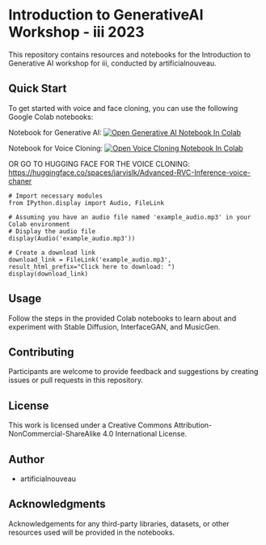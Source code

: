 # Introduction to GenerativeAI Workshop - iii 2023

This repository contains resources and notebooks for the Introduction to Generative AI workshop for iii, conducted by artificialnouveau.

## Quick Start

To get started with voice and face cloning, you can use the following Google Colab notebooks:

Notebook for Generative AI:
[![Open Generative AI Notebook In Colab](https://colab.research.google.com/assets/colab-badge.svg)](https://colab.research.google.com/gist/artificialnouveau/a7bf8132042845210fce69ff0df7e960/iii_generative_ai_2023.ipynb)

Notebook for Voice Cloning:
[![Open Voice Cloning Notebook In Colab](https://colab.research.google.com/assets/colab-badge.svg)](https://colab.research.google.com/gist/artificialnouveau/ed4f01cbbb665887cf41d1e672d73430/impakt2023-voice-cloning-with-advanced-rvc-inference.ipynb?authuser=1)

OR GO TO HUGGING FACE FOR THE VOICE CLONING:
https://huggingface.co/spaces/jarvislk/Advanced-RVC-Inference-voice-chaner

```
# Import necessary modules
from IPython.display import Audio, FileLink

# Assuming you have an audio file named 'example_audio.mp3' in your Colab environment
# Display the audio file
display(Audio('example_audio.mp3'))

# Create a download link
download_link = FileLink('example_audio.mp3', result_html_prefix="Click here to download: ")
display(download_link)
```


## Usage

Follow the steps in the provided Colab notebooks to learn about and experiment with Stable Diffusion, InterfaceGAN, and MusicGen.

## Contributing

Participants are welcome to provide feedback and suggestions by creating issues or pull requests in this repository.

## License

This work is licensed under a Creative Commons Attribution-NonCommercial-ShareAlike 4.0 International License.

## Author

- artificialnouveau

## Acknowledgments

Acknowledgements for any third-party libraries, datasets, or other resources used will be provided in the notebooks.
